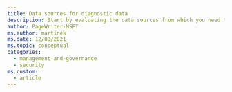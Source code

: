 ```yaml
---
title: Data sources for diagnostic data
description: Start by evaluating the data sources from which you need to capture monitoring data. 
author: PageWriter-MSFT
ms.author: martinek
ms.date: 12/08/2021
ms.topic: conceptual
categories:
  - management-and-governance
  - security
ms.custom:
  - article
---
```


